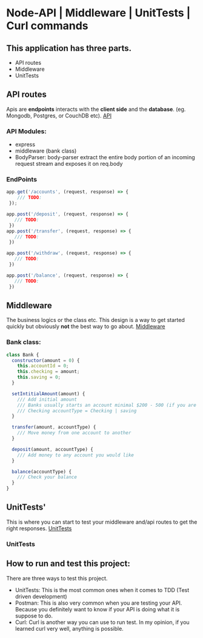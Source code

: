 # Node-API | Middleware | UnitTests | Curl commands

## This application has three parts.
* API routes
* Middleware
* UnitTests


## API routes
Apis are __endpoints__ interacts with the __client side__ and the __database__.
(eg. Mongodb, Postgres, or CouchDB etc).
[API](https://github.com/Cosmos-it/node-api/blob/master/app.js)

### API Modules:
* express
* middleware (bank class)
* BodyParser: body-parser extract the entire body portion of an incoming request stream and exposes it on req.body

### EndPoints
```javascript
app.get('/accounts', (request, response) => {
    /// TODO:
 });

app.post('/deposit', (request, response) => {
   /// TODO:
 })
app.post('/transfer', (request, response) => {
   /// TODO:
 })

app.post('/withdraw', (request, response) => {
   /// TODO:
 })

app.post('/balance', (request, response) => {
   /// TODO:
 })

```

## Middleware
The business logics or the class etc.
This design is a way to get started quickly but obviously __not__ the best way to go about.
[Middleware](https://github.com/Cosmos-it/node-api/blob/master/middleware.js)

### Bank class:
```javascript
class Bank {
  constructor(amount = 0) {
    this.accountId = 0;
    this.checking = amount;
    this.saving = 0;
  }

  setIntitialAmount(amount) {
    /// Add initial amount
    /// Banks usually starts an account minimal $200 - 500 (if you are /// rich then cool beans)
    /// Checking accountType = Checking | saving
  }

  transfer(amount, accountType) {
    /// Move money from one account to another
  }

  deposit(amount, accountType) {
    /// Add money to any account you would like
  }

  balance(accountType) {
    /// Check your balance
  }
}

```

## UnitTests'
This is where you can start to test your middleware and/api routes to get the right responses.
[UnitTests](https://github.com/Cosmos-it/node-api/blob/master/spec/app.spec.js)

### UnitTests


## How to run and test this project:
There are three ways to test this project.
* UnitTests: This is the most common ones when it comes to TDD (Test driven development)
* Postman: This is also very common when you are testing your API. Because you definitely want to know if your API is doing what it is suppose to do.
* Curl: Curl is another way you can use to run test. In my opinion, if you learned curl very well, anything is possible.
